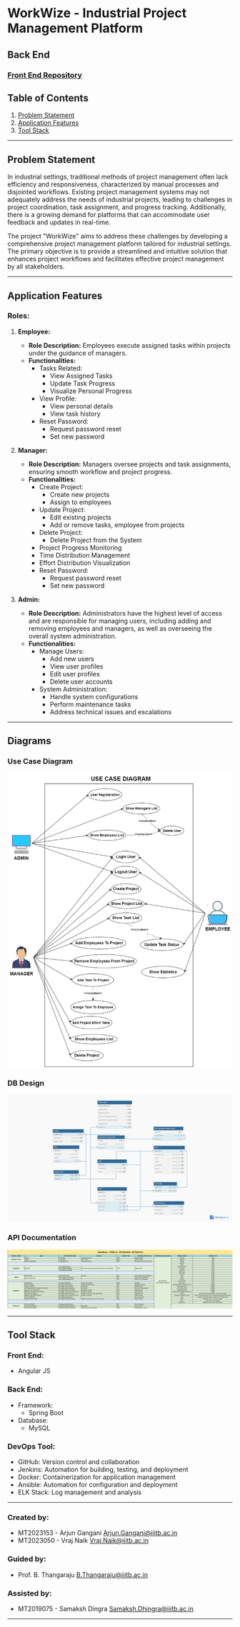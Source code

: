 # WorkWize - Industrial Project Management Platform

## Back End
### [Front End Repository](https://github.com/ARJUN1220/SPE_frontend)
## Table of Contents

1. [Problem Statement](#problem-statement)
2. [Application Features](#application-features)
3. [Tool Stack](#tool-stack)

---

## Problem Statement

In industrial settings, traditional methods of project management often lack efficiency and responsiveness, characterized by manual processes and disjointed workflows. Existing project management systems may not adequately address the needs of industrial projects, leading to challenges in project coordination, task assignment, and progress tracking. Additionally, there is a growing demand for platforms that can accommodate user feedback and updates in real-time.

The project "WorkWize" aims to address these challenges by developing a comprehensive project management platform tailored for industrial settings. The primary objective is to provide a streamlined and intuitive solution that enhances project workflows and facilitates effective project management by all stakeholders.

---

## Application Features

### Roles:

1. **Employee:**
   - **Role Description:** Employees execute assigned tasks within projects under the guidance of managers.
   - **Functionalities:**
     - Tasks Related:
       - View Assigned Tasks
       - Update Task Progress
       - Visualize Personal Progress
     - View Profile:
       - View personal details
       - View task history
     - Reset Password:
       - Request password reset
       - Set new password

2. **Manager:**
   - **Role Description:** Managers oversee projects and task assignments, ensuring smooth workflow and project progress.
   - **Functionalities:**
     - Create Project:
       - Create new projects
       - Assign to employees
     - Update Project:
       - Edit existing projects
       - Add or remove tasks, employee from projects
     - Delete Project:
       - Delete Project from the System
     - Project Progress Monitoring
     - Time Distribution Management
     - Effort Distribution Visualization
     - Reset Password:
       - Request password reset
       - Set new password

3. **Admin:**
   - **Role Description:** Administrators have the highest level of access and are responsible for managing users, including adding and removing employees and managers, as well as overseeing the overall system administration.
   - **Functionalities:**
     - Manage Users:
       - Add new users
       - View user profiles
       - Edit user profiles
       - Delete user accounts
     - System Administration:
       - Handle system configurations
       - Perform maintenance tasks
       - Address technical issues and escalations

---

## Diagrams

### Use Case Diagram
![Use Case Diagram](Images/Diagrams/UseCaseDiagram.png)

### DB Design
![DB Design](Images/Diagrams/DBDesignWithMapping.jpg)

### API Documentation
![API Documentation](Images/Diagrams/API.png)

---

## Tool Stack

### Front End:
- Angular JS

### Back End:
- Framework:
  - Spring Boot
- Database:
  - MySQL

### DevOps Tool:
- GitHub: Version control and collaboration
- Jenkins: Automation for building, testing, and deployment
- Docker: Containerization for application management
- Ansible: Automation for configuration and deployment
- ELK Stack: Log management and analysis

---

### Created by:
- MT2023153 - Arjun Gangani [Arjun.Gangani@iiitb.ac.in](mailto:Arjun.Gangani@iiitb.ac.in)
- MT2023050 - Vraj Naik [Vraj.Naik@iiitb.ac.in](mailto:Vraj.Naik@iiitb.ac.in)

### Guided by:

- Prof. B. Thangaraju [B.Thangaraju@iiitb.ac.in](mailto:B.Thangaraju@iiitb.ac.in)

### Assisted by:
- MT2019075 - Samaksh Dingra [Samaksh.Dhingra@iiitb.ac.in](mailto:Samakash.Dhingra@iiitb.ac.in)
---



